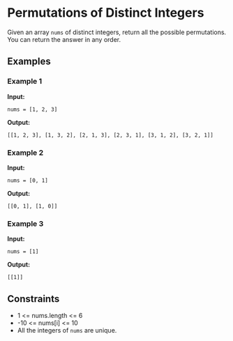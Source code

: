 
# Permutations of Distinct Integers

Given an array `nums` of distinct integers, return all the possible permutations. You can return the answer in any order.

## Examples

### Example 1
**Input:** 
```
nums = [1, 2, 3]
```
**Output:** 
```
[[1, 2, 3], [1, 3, 2], [2, 1, 3], [2, 3, 1], [3, 1, 2], [3, 2, 1]]
```

### Example 2
**Input:** 
```
nums = [0, 1]
```
**Output:** 
```
[[0, 1], [1, 0]]
```

### Example 3
**Input:** 
```
nums = [1]
```
**Output:** 
```
[[1]]
```

## Constraints
- 1 <= nums.length <= 6
- -10 <= nums[i] <= 10
- All the integers of `nums` are unique.
